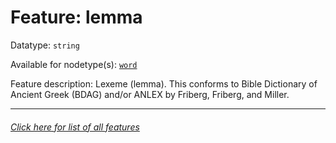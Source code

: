 # Feature: lemma

Datatype: `string`

Available for nodetype(s): [`word`](wordnodefeatures.md#readme)

Feature description: Lexeme (lemma). This conforms to Bible Dictionary of Ancient Greek (BDAG) and/or ANLEX by Friberg, Friberg, and Miller.

---
###### [Click here for list of all features](home.md#readme)
